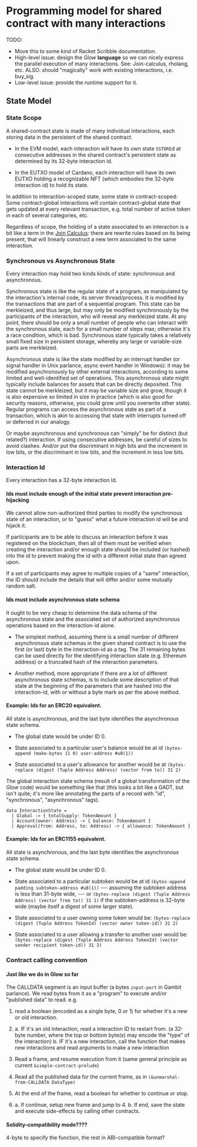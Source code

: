 # Programming model for shared contract with many interactions

TODO:
* Move this to some kind of Racket Scribble documentation.
* High-level issue: design the *Glow* **language** so we can nicely express
  the parallel execution of many interactions.
  See: Join-calculus, rholang, etc.
  ALSO: should "magically" work with existing interactions, i.e.
  buy_sig.
* Low-level issue: provide the runtime support for it.

## State Model

### State Scope

A shared-contract state is made of many individual interactions,
each storing data in the persistent of the shared contract.

- In the EVM model, each interaction will have its own state `SSTORE`d
  at consecutive addresses in the shared contract's persistent state
  as determined by its 32-byte interaction id.

- In the EUTXO model of Cardano, each interaction will have its own
  EUTXO holding a recognizable NFT (which embodies the 32-byte interaction id)
  to hold its state.

In addition to interaction-scoped state, some state in contract-scoped:
Some contract-global interactions will contain contract-global state
that gets updated at every relevant transaction,
e.g. total number of active token in each of several categories, etc.

Regardless of scope, the holding of a state associated to an interaction
is a bit like a term in the [Join Calculus](https://en.wikipedia.org/wiki/Join-calculus):
there are rewrite rules based on its being present, that will
linearly construct a new term associated to the same interaction.

### Synchronous vs Asynchronous State

Every interaction may hold two kinds kinds of state: synchronous and asynchronous.

Synchronous state is like the regular state of a program, as manipulated
by the interaction's internal code, its server thread/process. It is
modified by the transactions that are part of a sequential program.
This state can be merkleized, and thus large, but may only be modified
synchronously by the participants of the interaction, who will reveal any
merkleized state. At any point, there should be only a small number of people
who can interact with the synchronous state, each for a small number of steps max;
otherwise it's a race condition, which is bad.
Synchronous state typically takes a relatively small fixed size in persistent storage,
whereby any large or variable-size parts are merkleized.

Asynchronous state is like the state modified by an interrupt handler
(or signal handler in Unix parlance, async event handler in Windows):
it may be modified asynchronously by other external interactions,
according to some limited and well-identified set of operations.
This asynchronous state might typically include balances for assets
that can be directly deposited.
This state cannot be merkleized, but it may be variable size and grow,
though it is also expensive so limited in size in practice
(which is also good for security reasons, otherwise, you could grow until
you overwrite other state).
Regular programs can access the asynchronous state as part of a transaction,
which is akin to accessing that state with interrupts turned off or deferred
in our analogy.

Or maybe asynchronous and synchronous can "simply" be for distinct
(but related?) interaction. If using consecutive addresses, be careful of sizes
to avoid clashes. And/or put the discriminant in high bits and the increment in
low bits, or the discriminant in low bits, and the increment in less low bits.

### Interaction Id

Every interaction has a 32-byte interaction Id.

#### Ids must include enough of the initial state prevent interaction pre-hijacking

We cannot allow non-authorized third parties to modify the synchronous state of an interaction,
or to "guess" what a future interaction id will be and hijack it.

If participants are to be able to discuss an interaction before it was registered on the blockchain,
then all of them must be verified when creating the interaction and/or enough state should be included
(or hashed) into the id to prevent making the id with a different initial state than agreed upon.

If a set of participants may agree to multiple copies of a "same" interaction,
the ID should include the details that will differ and/or some mutually random salt.

#### Ids must include asynchronous state schema

It ought to be very cheap to determine the data schema of the asynchronous state
and the associated set of authorized asynchronous operations based on the interaction-id alone.

- The simplest method, assuming there is a small number of different asynchronous state schemas
  in the given shared contract is to use the first (or last) byte in the interaction-id as a tag.
  The 31 remaining bytes can be used directly for the identifying interaction state
  (e.g. Ethereum address) or a truncated hash of the interaction parameters.

- Another method, more appropriate if there are a lot of different asynchronous state schemas,
  is to include some description of that state at the beginning of the parameters that are
  hashed into the interaction-id, with or without a byte mark as per the above method.

#### Example: Ids for an ERC20 equivalent.

All state is asynchronous, and the last byte identifies the asynchronous state schema.

- The global state would be under ID 0.

- State associated to a particular user's balance would be at id
  `(bytes-append (make-bytes 11 0) user-address #u8(1))`

- State associated to a user's allowance for another would be at
  `(bytes-replace (digest (Tuple Address Address) (vector from to)) 31 2)`


The global interaction state schema (result of a global transformation of the *Glow* code)
would be something like that (this looks a bit like a GADT, but isn't quite;
it's more like annotating the parts of a record with "id", "synchronous", "asynchronous" tags).
```
data InteractionState =
  | Global -> { totalSupply: TokenAmount }
  | Account(owner: Address) -> { balance: TokenAmount }
  | Approval(from: Address, to: Address) -> { allowance: TokenAmount }
```

#### Example: Ids for an ERC1155 equivalent.

All state is asynchronous, and the last byte identifies the asynchronous state schema.

- The global state would be under ID 0.

- State associated to a particular subtoken would be at id
  `(bytes-append padding subtoken-address #u8(1))`
  --- assuming the subtoken address is less than 31-byte wide, --- or
  `(bytes-replace (digest (Tuple Address Address) (vector from to)) 31 1)`
  if the subtoken-address is 32-byte wide (maybe itself a digest of some larger state).

- State associated to a user owning some token would be:
  `(bytes-replace (digest (Tuple Address TokenId) (vector owner token-id)) 31 2)`

- State associated to a user allowing a transfer to another user would be:
  `(bytes-replace (digest (Tuple Address Address TokenId) (vector sender recipient token-id)) 31 3)`

### Contract calling convention

#### Just like we do in Glow so far

The CALLDATA segment is an input buffer (a bytes `input-port` in Gambit parlance).
We read bytes from it as a "program" to execute and/or "published data" to read.
e.g.
1. read a boolean (encoded as a single byte, 0 or 1) for whether it's a new or old interaction.
2. a. IF it's an old interaction, read a interaction ID to restart from.
   (a 32-byte number, where the top or bottom byte(s) may encode the "type" of the interaction)
   b. IF it's a new interaction, call the function that makes new interactions and
      read arguments to make a new interaction
3. Read a frame, and resume execution from it
   (same general principle as current `&simple-contract-prelude`)
4. Read all the published data for the current frame, as in
   `(&unmarshal-from-CALLDATA DataType)`

5. At the end of the frame, read a boolean for whether to continue or stop.
6. a. If continue, setup new frame and jump to 4.
   b. If end, save the state and execute side-effects by calling other contracts.

#### Solidity-compatibility mode????

4-byte to specify the function, the rest in ABI-compatible format?

